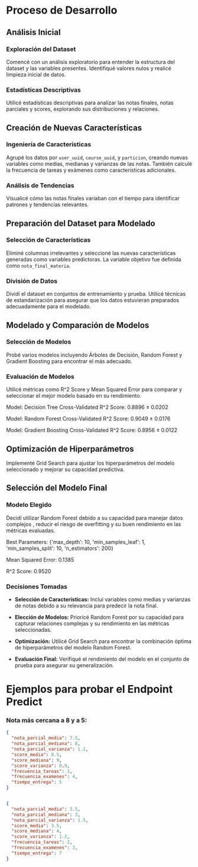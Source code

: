 # Proceso de Desarrollo

## Análisis Inicial

### Exploración del Dataset

Comencé con un análisis exploratorio para entender la estructura del dataset y las variables presentes. Identifiqué valores nulos y realicé limpieza inicial de datos.

### Estadísticas Descriptivas

Utilicé estadísticas descriptivas para analizar las notas finales, notas parciales y scores, explorando sus distribuciones y relaciones.

## Creación de Nuevas Características

### Ingeniería de Características

Agrupé los datos por `user_uuid`, `course_uuid`, y `particion`, creando nuevas variables como medias, medianas y varianzas de las notas. También calculé la frecuencia de tareas y exámenes como características adicionales.

### Análisis de Tendencias

Visualicé cómo las notas finales variaban con el tiempo para identificar patrones y tendencias relevantes.

## Preparación del Dataset para Modelado

### Selección de Características

Eliminé columnas irrelevantes y seleccioné las nuevas características generadas como variables predictoras. La variable objetivo fue definida como `nota_final_materia`.

### División de Datos

Dividí el dataset en conjuntos de entrenamiento y prueba. Utilicé técnicas de estandarización para asegurar que los datos estuvieran preparados adecuadamente para el modelado.

## Modelado y Comparación de Modelos

### Selección de Modelos

Probé varios modelos incluyendo Árboles de Decisión, Random Forest y Gradient Boosting para encontrar el más adecuado.

### Evaluación de Modelos

Utilicé métricas como R^2 Score y Mean Squared Error para comparar y seleccionar el mejor modelo basado en su rendimiento.

Model: Decision Tree
Cross-Validated R^2 Score: 0.8896 ± 0.0202

Model: Random Forest
Cross-Validated R^2 Score: 0.9049 ± 0.0176

Model: Gradient Boosting
Cross-Validated R^2 Score: 0.8956 ± 0.0122



## Optimización de Hiperparámetros

Implementé Grid Search para ajustar los hiperparámetros del modelo seleccionado y mejorar su capacidad predictiva.

## Selección del Modelo Final

### Modelo Elegido

Decidí utilizar Random Forest debido a su capacidad para manejar datos complejos , reducir el riesgo de overfitting y su buen rendimiento en las métricas evaluadas.

Best Parameters: {'max_depth': 10, 'min_samples_leaf': 1, 'min_samples_split': 10, 'n_estimators': 200}

Mean Squared Error: 0.1385

R^2 Score: 0.9520

### Decisiones Tomadas

- **Selección de Características:** Incluí variables como medias y varianzas de notas debido a su relevancia para predecir la nota final.

- **Elección de Modelos:** Prioricé Random Forest por su capacidad para capturar relaciones complejas y su rendimiento en las métricas seleccionadas.

- **Optimización:** Utilicé Grid Search para encontrar la combinación óptima de hiperparámetros del modelo Random Forest.

- **Evaluación Final:** Verifiqué el rendimiento del modelo en el conjunto de prueba para asegurar su generalización.

# Ejemplos para probar el Endpoint Predict

### Nota más cercana a 8 y a 5:

```json
{
  "nota_parcial_media": 7.5,
  "nota_parcial_mediana": 8,
  "nota_parcial_varianza": 1.2,
  "score_media": 8.5,
  "score_mediana": 9,
  "score_varianza": 0.9,
  "frecuencia_tareas": 3,
  "frecuencia_examenes": 4,
  "tiempo_entrega": 5
}


{
  "nota_parcial_media": 3.5,
  "nota_parcial_mediana": 3,
  "nota_parcial_varianza": 1.5,
  "score_media": 3.5,
  "score_mediana": 4,
  "score_varianza": 1.2,
  "frecuencia_tareas": 2,
  "frecuencia_examenes": 3,
  "tiempo_entrega": 7
}